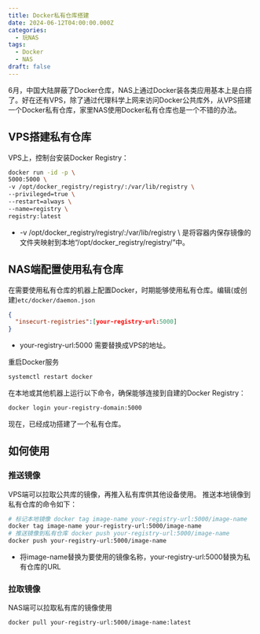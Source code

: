 ```yaml
---
title: Docker私有仓库搭建
date: 2024-06-12T04:00:00.000Z
categories:
  - 玩NAS
tags:
  - Docker
  - NAS
draft: false
---
```

6月，中国大陆屏蔽了Docker仓库，NAS上通过Docker装各类应用基本上是白搭了。好在还有VPS，除了通过代理科学上网来访问Docker公共库外，从VPS搭建一个Docker私有仓库，家里NAS使用Docker私有仓库也是一个不错的办法。
## VPS搭建私有仓库
VPS上，控制台安装Docker Registry：
```bash
docker run -id -p \
5000:5000 \
-v /opt/docker_registry/registry/:/var/lib/registry \
--privileged=true \
--restart=always \
--name=registry \
registry:latest
```
+ -v /opt/docker_registry/registry/:/var/lib/registry \ 是将容器内保存镜像的文件夹映射到本地“/opt/docker_registry/registry/”中。
## NAS端配置使用私有仓库
在需要使用私有仓库的机器上配置Docker，时期能够使用私有仓库。编辑(或创建)```etc/docker/daemon.json```
```json
{
  "insecurt-registries":[your-registry-url:5000]
}
```
+ your-registry-url:5000 需要替换成VPS的地址。

重启Docker服务
```bash
systemctl restart docker
```
在本地或其他机器上运行以下命令，确保能够连接到自建的Docker Registry：
```bash
docker login your-registry-domain:5000
```


现在，已经成功搭建了一个私有仓库。

## 如何使用
### 推送镜像
VPS端可以拉取公共库的镜像，再推入私有库供其他设备使用。
推送本地镜像到私有仓库的命令如下：
```bash
# 标记本地镜像 docker tag image-name your-registry-url:5000/image-name
docker tag image-name your-registry-url:5000/image-name 
# 推送镜像到私有仓库 docker push your-registry-url:5000/image-name
docker push your-registry-url:5000/image-name 
```
+ 将image-name替换为要使用的镜像名称，your-registry-url:5000替换为私有仓库的URL

### 拉取镜像
NAS端可以拉取私有库的镜像使用
```bash
docker pull your-registry-url:5000/image-name:latest
```
